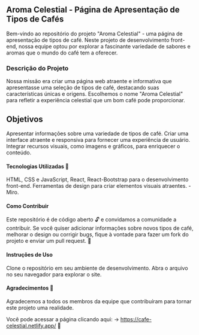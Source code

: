 ## Aroma Celestial - Página de Apresentação de Tipos de Cafés
Bem-vindo ao repositório do projeto "Aroma Celestial" - uma página de apresentação de tipos de café. Neste projeto de desenvolvimento front-end, nossa equipe optou por explorar a fascinante variedade de sabores e aromas que o mundo do café tem a oferecer.

### Descrição do Projeto
Nossa missão era criar uma página web atraente e informativa que apresentasse uma seleção de tipos de café, destacando suas características únicas e origens. Escolhemos o nome "Aroma Celestial" para refletir a experiência celestial que um bom café pode proporcionar.

## Objetivos
Apresentar informações sobre uma variedade de tipos de café.
Criar uma interface atraente e responsiva para fornecer uma experiência de usuário.
Integrar recursos visuais, como imagens e gráficos, para enriquecer o conteúdo.

#### Tecnologias Utilizadas 🚀
HTML, CSS e JavaScript, React, React-Bootstrap para o desenvolvimento front-end.
Ferramentas de design para criar elementos visuais atraentes. - Miro.

#### Como Contribuir
Este repositório é de código aberto 🔓 e convidamos a comunidade a contribuir. 
Se você quiser adicionar informações sobre novos tipos de café, melhorar o design ou corrigir bugs, fique à vontade para fazer um fork do projeto e enviar um pull request. 🥳

#### Instruções de Uso
Clone o repositório em seu ambiente de desenvolvimento.
Abra o arquivo no seu navegador para explorar o site.
 
#### Agradecimentos  🤗
Agradecemos a todos os membros da equipe que contribuíram para tornar este projeto uma realidade.

Você pode acessar a página clicando aqui: -> https://cafe-celestial.netlify.app/ 🤎
